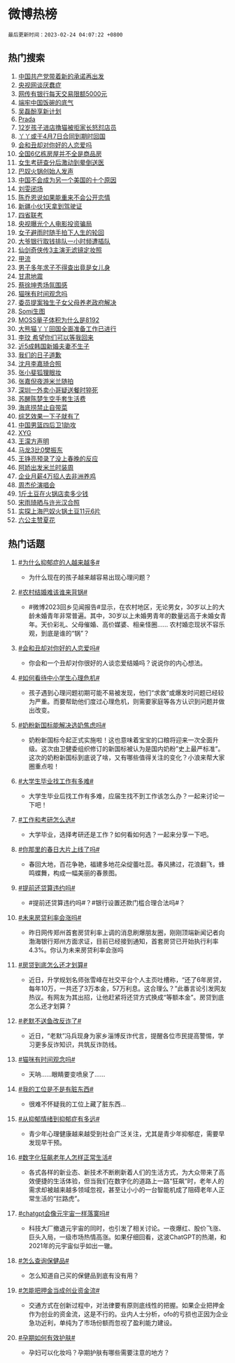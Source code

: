 # 微博热榜

`最后更新时间：2023-02-24 04:07:22 +0800`

## 热门搜索

1. [中国共产党带着新的承诺再出发](https://m.weibo.cn/search?containerid=100103type%3D1%26t%3D10%26q%3D%23%E4%B8%AD%E5%9B%BD%E5%85%B1%E4%BA%A7%E5%85%9A%E5%B8%A6%E7%9D%80%E6%96%B0%E7%9A%84%E6%89%BF%E8%AF%BA%E5%86%8D%E5%87%BA%E5%8F%91%23&stream_entry_id=51&isnewpage=1&extparam=seat%3D1%26stream_entry_id%3D51%26cate%3D10103%26dgr%3D0%26pos%3D0%26filter_type%3Drealtimehot%26c_type%3D51%26display_time%3D1677182841%26pre_seqid%3D16771828414550316342337&luicode=10000011&lfid=106003type%253D25%2526t%253D3%2526disable_hot%253D1%2526filter_type%253Drealtimehot)
1. [央视网谈厌蠢症](https://m.weibo.cn/search?containerid=100103type%3D1%26t%3D10%26q%3D%23%E5%A4%AE%E8%A7%86%E7%BD%91%E8%B0%88%E5%8E%8C%E8%A0%A2%E7%97%87%23&stream_entry_id=31&isnewpage=1&extparam=seat%3D1%26flag%3D0%26stream_entry_id%3D31%26pos%3D0%26filter_type%3Drealtimehot%26q%3D%2523%25E5%25A4%25AE%25E8%25A7%2586%25E7%25BD%2591%25E8%25B0%2588%25E5%258E%258C%25E8%25A0%25A2%25E7%2597%2587%2523%26dgr%3D0%26cate%3D5001%26realpos%3D1%26band_rank%3D1%26c_type%3D31%26lcate%3D5001%26display_time%3D1677182841%26pre_seqid%3D16771828414550316342337&luicode=10000011&lfid=106003type%253D25%2526t%253D3%2526disable_hot%253D1%2526filter_type%253Drealtimehot)
1. [网传有银行每天交易限额5000元](https://m.weibo.cn/search?containerid=100103type%3D1%26t%3D10%26q%3D%23%E7%BD%91%E4%BC%A0%E6%9C%89%E9%93%B6%E8%A1%8C%E6%AF%8F%E5%A4%A9%E4%BA%A4%E6%98%93%E9%99%90%E9%A2%9D5000%E5%85%83%23&stream_entry_id=31&isnewpage=1&extparam=seat%3D1%26flag%3D0%26stream_entry_id%3D31%26pos%3D1%26filter_type%3Drealtimehot%26q%3D%2523%25E7%25BD%2591%25E4%25BC%25A0%25E6%259C%2589%25E9%2593%25B6%25E8%25A1%258C%25E6%25AF%258F%25E5%25A4%25A9%25E4%25BA%25A4%25E6%2598%2593%25E9%2599%2590%25E9%25A2%259D5000%25E5%2585%2583%2523%26dgr%3D0%26cate%3D5001%26realpos%3D2%26band_rank%3D2%26c_type%3D31%26lcate%3D5001%26display_time%3D1677182841%26pre_seqid%3D16771828414550316342337&luicode=10000011&lfid=106003type%253D25%2526t%253D3%2526disable_hot%253D1%2526filter_type%253Drealtimehot)
1. [端牢中国饭碗的底气](https://m.weibo.cn/search?containerid=100103type%3D1%26t%3D10%26q%3D%23%E7%AB%AF%E7%89%A2%E4%B8%AD%E5%9B%BD%E9%A5%AD%E7%A2%97%E7%9A%84%E5%BA%95%E6%B0%94%23&stream_entry_id=31&isnewpage=1&extparam=seat%3D1%26flag%3D0%26stream_entry_id%3D31%26pos%3D2%26filter_type%3Drealtimehot%26q%3D%2523%25E7%25AB%25AF%25E7%2589%25A2%25E4%25B8%25AD%25E5%259B%25BD%25E9%25A5%25AD%25E7%25A2%2597%25E7%259A%2584%25E5%25BA%2595%25E6%25B0%2594%2523%26dgr%3D0%26cate%3D5001%26realpos%3D3%26band_rank%3D3%26c_type%3D31%26lcate%3D5001%26display_time%3D1677182841%26pre_seqid%3D16771828414550316342337&luicode=10000011&lfid=106003type%253D25%2526t%253D3%2526disable_hot%253D1%2526filter_type%253Drealtimehot)
1. [吴磊酚享新计划](https://m.weibo.cn/search?containerid=100103type%3D1%26t%3D10%26q%3D%23%E5%90%B4%E7%A3%8A%E9%85%9A%E4%BA%AB%E6%96%B0%E8%AE%A1%E5%88%92%23&stream_entry_id=31&isnewpage=1&extparam=seat%3D1%26stream_entry_id%3D31%26topic_ad%3D1%26pos%3D3%26filter_type%3Drealtimehot%26adid%3D180745%26q%3D%2523%25E5%2590%25B4%25E7%25A3%258A%25E9%2585%259A%25E4%25BA%25AB%25E6%2596%25B0%25E8%25AE%25A1%25E5%2588%2592%2523%26dgr%3D0%26cate%3D5001%26band_rank%3D4%26c_type%3D31%26lcate%3D5001%26display_time%3D1677182841%26pre_seqid%3D16771828414550316342337&luicode=10000011&lfid=106003type%253D25%2526t%253D3%2526disable_hot%253D1%2526filter_type%253Drealtimehot)
1. [Prada](https://m.weibo.cn/search?containerid=100103type%3D1%26t%3D10%26q%3D%23Prada%23&stream_entry_id=31&isnewpage=1&extparam=seat%3D1%26flag%3D16%26stream_entry_id%3D31%26pos%3D4%26filter_type%3Drealtimehot%26q%3D%2523Prada%2523%26dgr%3D0%26cate%3D5001%26realpos%3D4%26band_rank%3D4%26c_type%3D31%26lcate%3D5001%26display_time%3D1677182841%26pre_seqid%3D16771828414550316342337&luicode=10000011&lfid=106003type%253D25%2526t%253D3%2526disable_hot%253D1%2526filter_type%253Drealtimehot)
1. [12岁孩子进店撸猫被拒家长怒怼店员](https://m.weibo.cn/search?containerid=100103type%3D1%26t%3D10%26q%3D%2312%E5%B2%81%E5%AD%A9%E5%AD%90%E8%BF%9B%E5%BA%97%E6%92%B8%E7%8C%AB%E8%A2%AB%E6%8B%92%E5%AE%B6%E9%95%BF%E6%80%92%E6%80%BC%E5%BA%97%E5%91%98%23&stream_entry_id=31&isnewpage=1&extparam=seat%3D1%26flag%3D0%26stream_entry_id%3D31%26pos%3D5%26filter_type%3Drealtimehot%26q%3D%252312%25E5%25B2%2581%25E5%25AD%25A9%25E5%25AD%2590%25E8%25BF%259B%25E5%25BA%2597%25E6%2592%25B8%25E7%258C%25AB%25E8%25A2%25AB%25E6%258B%2592%25E5%25AE%25B6%25E9%2595%25BF%25E6%2580%2592%25E6%2580%25BC%25E5%25BA%2597%25E5%2591%2598%2523%26dgr%3D0%26cate%3D5001%26realpos%3D5%26band_rank%3D5%26c_type%3D31%26lcate%3D5001%26display_time%3D1677182841%26pre_seqid%3D16771828414550316342337&luicode=10000011&lfid=106003type%253D25%2526t%253D3%2526disable_hot%253D1%2526filter_type%253Drealtimehot)
1. [丫丫或于4月7日合同到期时回国](https://m.weibo.cn/search?containerid=100103type%3D1%26t%3D10%26q%3D%23%E4%B8%AB%E4%B8%AB%E6%88%96%E4%BA%8E4%E6%9C%887%E6%97%A5%E5%90%88%E5%90%8C%E5%88%B0%E6%9C%9F%E6%97%B6%E5%9B%9E%E5%9B%BD%23&stream_entry_id=31&isnewpage=1&extparam=seat%3D1%26flag%3D0%26stream_entry_id%3D31%26pos%3D6%26filter_type%3Drealtimehot%26q%3D%2523%25E4%25B8%25AB%25E4%25B8%25AB%25E6%2588%2596%25E4%25BA%258E4%25E6%259C%25887%25E6%2597%25A5%25E5%2590%2588%25E5%2590%258C%25E5%2588%25B0%25E6%259C%259F%25E6%2597%25B6%25E5%259B%259E%25E5%259B%25BD%2523%26dgr%3D0%26cate%3D5001%26realpos%3D6%26band_rank%3D6%26c_type%3D31%26lcate%3D5001%26display_time%3D1677182841%26pre_seqid%3D16771828414550316342337&luicode=10000011&lfid=106003type%253D25%2526t%253D3%2526disable_hot%253D1%2526filter_type%253Drealtimehot)
1. [会和丑却对你好的人恋爱吗](https://m.weibo.cn/search?containerid=100103type%3D1%26t%3D10%26q%3D%23%E4%BC%9A%E5%92%8C%E4%B8%91%E5%8D%B4%E5%AF%B9%E4%BD%A0%E5%A5%BD%E7%9A%84%E4%BA%BA%E6%81%8B%E7%88%B1%E5%90%97%23&stream_entry_id=31&isnewpage=1&extparam=seat%3D1%26flag%3D0%26stream_entry_id%3D31%26pos%3D7%26filter_type%3Drealtimehot%26q%3D%2523%25E4%25BC%259A%25E5%2592%258C%25E4%25B8%2591%25E5%258D%25B4%25E5%25AF%25B9%25E4%25BD%25A0%25E5%25A5%25BD%25E7%259A%2584%25E4%25BA%25BA%25E6%2581%258B%25E7%2588%25B1%25E5%2590%2597%2523%26dgr%3D0%26cate%3D5001%26realpos%3D7%26band_rank%3D7%26c_type%3D31%26lcate%3D5001%26display_time%3D1677182841%26pre_seqid%3D16771828414550316342337&luicode=10000011&lfid=106003type%253D25%2526t%253D3%2526disable_hot%253D1%2526filter_type%253Drealtimehot)
1. [全国6亿栋房屋并不全是商品房](https://m.weibo.cn/search?containerid=100103type%3D1%26t%3D10%26q%3D%23%E5%85%A8%E5%9B%BD6%E4%BA%BF%E6%A0%8B%E6%88%BF%E5%B1%8B%E5%B9%B6%E4%B8%8D%E5%85%A8%E6%98%AF%E5%95%86%E5%93%81%E6%88%BF%23&stream_entry_id=31&isnewpage=1&extparam=seat%3D1%26flag%3D0%26stream_entry_id%3D31%26pos%3D8%26filter_type%3Drealtimehot%26q%3D%2523%25E5%2585%25A8%25E5%259B%25BD6%25E4%25BA%25BF%25E6%25A0%258B%25E6%2588%25BF%25E5%25B1%258B%25E5%25B9%25B6%25E4%25B8%258D%25E5%2585%25A8%25E6%2598%25AF%25E5%2595%2586%25E5%2593%2581%25E6%2588%25BF%2523%26dgr%3D0%26cate%3D5001%26realpos%3D8%26band_rank%3D8%26c_type%3D31%26lcate%3D5001%26display_time%3D1677182841%26pre_seqid%3D16771828414550316342337&luicode=10000011&lfid=106003type%253D25%2526t%253D3%2526disable_hot%253D1%2526filter_type%253Drealtimehot)
1. [女生考研查分后激动到晕倒送医](https://m.weibo.cn/search?containerid=100103type%3D1%26t%3D10%26q%3D%23%E5%A5%B3%E7%94%9F%E8%80%83%E7%A0%94%E6%9F%A5%E5%88%86%E5%90%8E%E6%BF%80%E5%8A%A8%E5%88%B0%E6%99%95%E5%80%92%E9%80%81%E5%8C%BB%23&stream_entry_id=31&isnewpage=1&extparam=seat%3D1%26flag%3D0%26stream_entry_id%3D31%26pos%3D9%26filter_type%3Drealtimehot%26q%3D%2523%25E5%25A5%25B3%25E7%2594%259F%25E8%2580%2583%25E7%25A0%2594%25E6%259F%25A5%25E5%2588%2586%25E5%2590%258E%25E6%25BF%2580%25E5%258A%25A8%25E5%2588%25B0%25E6%2599%2595%25E5%2580%2592%25E9%2580%2581%25E5%258C%25BB%2523%26dgr%3D0%26cate%3D5001%26realpos%3D9%26band_rank%3D9%26c_type%3D31%26lcate%3D5001%26display_time%3D1677182841%26pre_seqid%3D16771828414550316342337&luicode=10000011&lfid=106003type%253D25%2526t%253D3%2526disable_hot%253D1%2526filter_type%253Drealtimehot)
1. [巴奴火锅创始人发声](https://m.weibo.cn/search?containerid=100103type%3D1%26t%3D10%26q%3D%23%E5%B7%B4%E5%A5%B4%E7%81%AB%E9%94%85%E5%88%9B%E5%A7%8B%E4%BA%BA%E5%8F%91%E5%A3%B0%23&stream_entry_id=31&isnewpage=1&extparam=seat%3D1%26flag%3D0%26stream_entry_id%3D31%26pos%3D10%26filter_type%3Drealtimehot%26q%3D%2523%25E5%25B7%25B4%25E5%25A5%25B4%25E7%2581%25AB%25E9%2594%2585%25E5%2588%259B%25E5%25A7%258B%25E4%25BA%25BA%25E5%258F%2591%25E5%25A3%25B0%2523%26dgr%3D0%26cate%3D5001%26realpos%3D10%26band_rank%3D10%26c_type%3D31%26lcate%3D5001%26display_time%3D1677182841%26pre_seqid%3D16771828414550316342337&luicode=10000011&lfid=106003type%253D25%2526t%253D3%2526disable_hot%253D1%2526filter_type%253Drealtimehot)
1. [中国不会成为另一个美国的十个原因](https://m.weibo.cn/search?containerid=100103type%3D1%26t%3D10%26q%3D%23%E4%B8%AD%E5%9B%BD%E4%B8%8D%E4%BC%9A%E6%88%90%E4%B8%BA%E5%8F%A6%E4%B8%80%E4%B8%AA%E7%BE%8E%E5%9B%BD%E7%9A%84%E5%8D%81%E4%B8%AA%E5%8E%9F%E5%9B%A0%23&stream_entry_id=31&isnewpage=1&extparam=seat%3D1%26flag%3D1%26stream_entry_id%3D31%26pos%3D11%26filter_type%3Drealtimehot%26q%3D%2523%25E4%25B8%25AD%25E5%259B%25BD%25E4%25B8%258D%25E4%25BC%259A%25E6%2588%2590%25E4%25B8%25BA%25E5%258F%25A6%25E4%25B8%2580%25E4%25B8%25AA%25E7%25BE%258E%25E5%259B%25BD%25E7%259A%2584%25E5%258D%2581%25E4%25B8%25AA%25E5%258E%259F%25E5%259B%25A0%2523%26dgr%3D0%26cate%3D5001%26realpos%3D11%26band_rank%3D11%26c_type%3D31%26lcate%3D5001%26display_time%3D1677182841%26pre_seqid%3D16771828414550316342337&luicode=10000011&lfid=106003type%253D25%2526t%253D3%2526disable_hot%253D1%2526filter_type%253Drealtimehot)
1. [刘雯闭场](https://m.weibo.cn/search?containerid=100103type%3D1%26t%3D10%26q%3D%23%E5%88%98%E9%9B%AF%E9%97%AD%E5%9C%BA%23&stream_entry_id=31&isnewpage=1&extparam=seat%3D1%26flag%3D2%26stream_entry_id%3D31%26pos%3D12%26filter_type%3Drealtimehot%26q%3D%2523%25E5%2588%2598%25E9%259B%25AF%25E9%2597%25AD%25E5%259C%25BA%2523%26dgr%3D0%26cate%3D5001%26realpos%3D12%26band_rank%3D12%26c_type%3D31%26lcate%3D5001%26display_time%3D1677182841%26pre_seqid%3D16771828414550316342337&luicode=10000011&lfid=106003type%253D25%2526t%253D3%2526disable_hot%253D1%2526filter_type%253Drealtimehot)
1. [陈乔恩说如果能重来不会公开恋情](https://m.weibo.cn/search?containerid=100103type%3D1%26t%3D10%26q%3D%23%E9%99%88%E4%B9%94%E6%81%A9%E8%AF%B4%E5%A6%82%E6%9E%9C%E8%83%BD%E9%87%8D%E6%9D%A5%E4%B8%8D%E4%BC%9A%E5%85%AC%E5%BC%80%E6%81%8B%E6%83%85%23&stream_entry_id=31&isnewpage=1&extparam=seat%3D1%26flag%3D0%26stream_entry_id%3D31%26pos%3D13%26filter_type%3Drealtimehot%26q%3D%2523%25E9%2599%2588%25E4%25B9%2594%25E6%2581%25A9%25E8%25AF%25B4%25E5%25A6%2582%25E6%259E%259C%25E8%2583%25BD%25E9%2587%258D%25E6%259D%25A5%25E4%25B8%258D%25E4%25BC%259A%25E5%2585%25AC%25E5%25BC%2580%25E6%2581%258B%25E6%2583%2585%2523%26dgr%3D0%26cate%3D5001%26realpos%3D13%26band_rank%3D13%26c_type%3D31%26lcate%3D5001%26display_time%3D1677182841%26pre_seqid%3D16771828414550316342337&luicode=10000011&lfid=106003type%253D25%2526t%253D3%2526disable_hot%253D1%2526filter_type%253Drealtimehot)
1. [新疆小伙1天拿到驾驶证](https://m.weibo.cn/search?containerid=100103type%3D1%26t%3D10%26q%3D%23%E6%96%B0%E7%96%86%E5%B0%8F%E4%BC%991%E5%A4%A9%E6%8B%BF%E5%88%B0%E9%A9%BE%E9%A9%B6%E8%AF%81%23&stream_entry_id=31&isnewpage=1&extparam=seat%3D1%26flag%3D0%26stream_entry_id%3D31%26pos%3D14%26filter_type%3Drealtimehot%26q%3D%2523%25E6%2596%25B0%25E7%2596%2586%25E5%25B0%258F%25E4%25BC%25991%25E5%25A4%25A9%25E6%258B%25BF%25E5%2588%25B0%25E9%25A9%25BE%25E9%25A9%25B6%25E8%25AF%2581%2523%26dgr%3D0%26cate%3D5001%26realpos%3D14%26band_rank%3D14%26c_type%3D31%26lcate%3D5001%26display_time%3D1677182841%26pre_seqid%3D16771828414550316342337&luicode=10000011&lfid=106003type%253D25%2526t%253D3%2526disable_hot%253D1%2526filter_type%253Drealtimehot)
1. [四省联考](https://m.weibo.cn/search?containerid=100103type%3D1%26t%3D10%26q%3D%E5%9B%9B%E7%9C%81%E8%81%94%E8%80%83&stream_entry_id=31&isnewpage=1&extparam=seat%3D1%26flag%3D0%26stream_entry_id%3D31%26pos%3D15%26filter_type%3Drealtimehot%26q%3D%25E5%259B%259B%25E7%259C%2581%25E8%2581%2594%25E8%2580%2583%26dgr%3D0%26cate%3D5001%26realpos%3D15%26band_rank%3D15%26c_type%3D31%26lcate%3D5001%26display_time%3D1677182841%26pre_seqid%3D16771828414550316342337&luicode=10000011&lfid=106003type%253D25%2526t%253D3%2526disable_hot%253D1%2526filter_type%253Drealtimehot)
1. [央视曝光个人电影投资骗局](https://m.weibo.cn/search?containerid=100103type%3D1%26t%3D10%26q%3D%23%E5%A4%AE%E8%A7%86%E6%9B%9D%E5%85%89%E4%B8%AA%E4%BA%BA%E7%94%B5%E5%BD%B1%E6%8A%95%E8%B5%84%E9%AA%97%E5%B1%80%23&stream_entry_id=31&isnewpage=1&extparam=seat%3D1%26flag%3D0%26stream_entry_id%3D31%26pos%3D16%26filter_type%3Drealtimehot%26q%3D%2523%25E5%25A4%25AE%25E8%25A7%2586%25E6%259B%259D%25E5%2585%2589%25E4%25B8%25AA%25E4%25BA%25BA%25E7%2594%25B5%25E5%25BD%25B1%25E6%258A%2595%25E8%25B5%2584%25E9%25AA%2597%25E5%25B1%2580%2523%26dgr%3D0%26cate%3D5001%26realpos%3D16%26band_rank%3D16%26c_type%3D31%26lcate%3D5001%26display_time%3D1677182841%26pre_seqid%3D16771828414550316342337&luicode=10000011&lfid=106003type%253D25%2526t%253D3%2526disable_hot%253D1%2526filter_type%253Drealtimehot)
1. [女子避雨时随手拍下人生的轮回](https://m.weibo.cn/search?containerid=100103type%3D1%26t%3D10%26q%3D%23%E5%A5%B3%E5%AD%90%E9%81%BF%E9%9B%A8%E6%97%B6%E9%9A%8F%E6%89%8B%E6%8B%8D%E4%B8%8B%E4%BA%BA%E7%94%9F%E7%9A%84%E8%BD%AE%E5%9B%9E%23&stream_entry_id=31&isnewpage=1&extparam=seat%3D1%26flag%3D0%26stream_entry_id%3D31%26pos%3D17%26filter_type%3Drealtimehot%26q%3D%2523%25E5%25A5%25B3%25E5%25AD%2590%25E9%2581%25BF%25E9%259B%25A8%25E6%2597%25B6%25E9%259A%258F%25E6%2589%258B%25E6%258B%258D%25E4%25B8%258B%25E4%25BA%25BA%25E7%2594%259F%25E7%259A%2584%25E8%25BD%25AE%25E5%259B%259E%2523%26dgr%3D0%26cate%3D5001%26realpos%3D17%26band_rank%3D17%26c_type%3D31%26lcate%3D5001%26display_time%3D1677182841%26pre_seqid%3D16771828414550316342337&luicode=10000011&lfid=106003type%253D25%2526t%253D3%2526disable_hot%253D1%2526filter_type%253Drealtimehot)
1. [大爷银行取钱排队一小时频遭插队](https://m.weibo.cn/search?containerid=100103type%3D1%26t%3D10%26q%3D%23%E5%A4%A7%E7%88%B7%E9%93%B6%E8%A1%8C%E5%8F%96%E9%92%B1%E6%8E%92%E9%98%9F%E4%B8%80%E5%B0%8F%E6%97%B6%E9%A2%91%E9%81%AD%E6%8F%92%E9%98%9F%23&stream_entry_id=31&isnewpage=1&extparam=seat%3D1%26flag%3D0%26stream_entry_id%3D31%26pos%3D18%26filter_type%3Drealtimehot%26q%3D%2523%25E5%25A4%25A7%25E7%2588%25B7%25E9%2593%25B6%25E8%25A1%258C%25E5%258F%2596%25E9%2592%25B1%25E6%258E%2592%25E9%2598%259F%25E4%25B8%2580%25E5%25B0%258F%25E6%2597%25B6%25E9%25A2%2591%25E9%2581%25AD%25E6%258F%2592%25E9%2598%259F%2523%26dgr%3D0%26cate%3D5001%26realpos%3D18%26band_rank%3D18%26c_type%3D31%26lcate%3D5001%26display_time%3D1677182841%26pre_seqid%3D16771828414550316342337&luicode=10000011&lfid=106003type%253D25%2526t%253D3%2526disable_hot%253D1%2526filter_type%253Drealtimehot)
1. [仙剑奇侠传3主演无滤镜定妆照](https://m.weibo.cn/search?containerid=100103type%3D1%26t%3D10%26q%3D%23%E4%BB%99%E5%89%91%E5%A5%87%E4%BE%A0%E4%BC%A03%E4%B8%BB%E6%BC%94%E6%97%A0%E6%BB%A4%E9%95%9C%E5%AE%9A%E5%A6%86%E7%85%A7%23&stream_entry_id=31&isnewpage=1&extparam=seat%3D1%26flag%3D0%26stream_entry_id%3D31%26pos%3D19%26filter_type%3Drealtimehot%26q%3D%2523%25E4%25BB%2599%25E5%2589%2591%25E5%25A5%2587%25E4%25BE%25A0%25E4%25BC%25A03%25E4%25B8%25BB%25E6%25BC%2594%25E6%2597%25A0%25E6%25BB%25A4%25E9%2595%259C%25E5%25AE%259A%25E5%25A6%2586%25E7%2585%25A7%2523%26dgr%3D0%26cate%3D5001%26realpos%3D19%26band_rank%3D19%26c_type%3D31%26lcate%3D5001%26display_time%3D1677182841%26pre_seqid%3D16771828414550316342337&luicode=10000011&lfid=106003type%253D25%2526t%253D3%2526disable_hot%253D1%2526filter_type%253Drealtimehot)
1. [甲流](https://m.weibo.cn/search?containerid=100103type%3D1%26t%3D10%26q%3D%23%E7%94%B2%E6%B5%81%23&stream_entry_id=31&isnewpage=1&extparam=seat%3D1%26flag%3D0%26stream_entry_id%3D31%26pos%3D20%26filter_type%3Drealtimehot%26q%3D%2523%25E7%2594%25B2%25E6%25B5%2581%2523%26dgr%3D0%26cate%3D5001%26realpos%3D20%26band_rank%3D20%26c_type%3D31%26lcate%3D5001%26display_time%3D1677182841%26pre_seqid%3D16771828414550316342337&luicode=10000011&lfid=106003type%253D25%2526t%253D3%2526disable_hot%253D1%2526filter_type%253Drealtimehot)
1. [男子多年求子不得查出竟是女儿身](https://m.weibo.cn/search?containerid=100103type%3D1%26t%3D10%26q%3D%23%E7%94%B7%E5%AD%90%E5%A4%9A%E5%B9%B4%E6%B1%82%E5%AD%90%E4%B8%8D%E5%BE%97%E6%9F%A5%E5%87%BA%E7%AB%9F%E6%98%AF%E5%A5%B3%E5%84%BF%E8%BA%AB%23&stream_entry_id=31&isnewpage=1&extparam=seat%3D1%26flag%3D0%26stream_entry_id%3D31%26pos%3D21%26filter_type%3Drealtimehot%26q%3D%2523%25E7%2594%25B7%25E5%25AD%2590%25E5%25A4%259A%25E5%25B9%25B4%25E6%25B1%2582%25E5%25AD%2590%25E4%25B8%258D%25E5%25BE%2597%25E6%259F%25A5%25E5%2587%25BA%25E7%25AB%259F%25E6%2598%25AF%25E5%25A5%25B3%25E5%2584%25BF%25E8%25BA%25AB%2523%26dgr%3D0%26cate%3D5001%26realpos%3D21%26band_rank%3D21%26c_type%3D31%26lcate%3D5001%26display_time%3D1677182841%26pre_seqid%3D16771828414550316342337&luicode=10000011&lfid=106003type%253D25%2526t%253D3%2526disable_hot%253D1%2526filter_type%253Drealtimehot)
1. [甘肃地震](https://m.weibo.cn/search?containerid=100103type%3D1%26t%3D10%26q%3D%E7%94%98%E8%82%83%E5%9C%B0%E9%9C%87&stream_entry_id=31&isnewpage=1&extparam=seat%3D1%26flag%3D0%26stream_entry_id%3D31%26pos%3D22%26filter_type%3Drealtimehot%26q%3D%25E7%2594%2598%25E8%2582%2583%25E5%259C%25B0%25E9%259C%2587%26dgr%3D0%26cate%3D5001%26realpos%3D22%26band_rank%3D22%26c_type%3D31%26lcate%3D5001%26display_time%3D1677182841%26pre_seqid%3D16771828414550316342337&luicode=10000011&lfid=106003type%253D25%2526t%253D3%2526disable_hot%253D1%2526filter_type%253Drealtimehot)
1. [蔡徐坤秀场氛围感](https://m.weibo.cn/search?containerid=100103type%3D1%26t%3D10%26q%3D%23%E8%94%A1%E5%BE%90%E5%9D%A4%E7%A7%80%E5%9C%BA%E6%B0%9B%E5%9B%B4%E6%84%9F%23&stream_entry_id=31&isnewpage=1&extparam=seat%3D1%26flag%3D0%26stream_entry_id%3D31%26pos%3D23%26filter_type%3Drealtimehot%26q%3D%2523%25E8%2594%25A1%25E5%25BE%2590%25E5%259D%25A4%25E7%25A7%2580%25E5%259C%25BA%25E6%25B0%259B%25E5%259B%25B4%25E6%2584%259F%2523%26dgr%3D0%26cate%3D5001%26realpos%3D23%26band_rank%3D23%26c_type%3D31%26lcate%3D5001%26display_time%3D1677182841%26pre_seqid%3D16771828414550316342337&luicode=10000011&lfid=106003type%253D25%2526t%253D3%2526disable_hot%253D1%2526filter_type%253Drealtimehot)
1. [猫咪有时间观念吗](https://m.weibo.cn/search?containerid=100103type%3D1%26t%3D10%26q%3D%23%E7%8C%AB%E5%92%AA%E6%9C%89%E6%97%B6%E9%97%B4%E8%A7%82%E5%BF%B5%E5%90%97%23&stream_entry_id=31&isnewpage=1&extparam=seat%3D1%26flag%3D0%26stream_entry_id%3D31%26pos%3D24%26filter_type%3Drealtimehot%26q%3D%2523%25E7%258C%25AB%25E5%2592%25AA%25E6%259C%2589%25E6%2597%25B6%25E9%2597%25B4%25E8%25A7%2582%25E5%25BF%25B5%25E5%2590%2597%2523%26dgr%3D0%26cate%3D5001%26realpos%3D24%26band_rank%3D24%26c_type%3D31%26lcate%3D5001%26display_time%3D1677182841%26pre_seqid%3D16771828414550316342337&luicode=10000011&lfid=106003type%253D25%2526t%253D3%2526disable_hot%253D1%2526filter_type%253Drealtimehot)
1. [委员提案独生子女父母养老政府解决](https://m.weibo.cn/search?containerid=100103type%3D1%26t%3D10%26q%3D%23%E5%A7%94%E5%91%98%E6%8F%90%E6%A1%88%E7%8B%AC%E7%94%9F%E5%AD%90%E5%A5%B3%E7%88%B6%E6%AF%8D%E5%85%BB%E8%80%81%E6%94%BF%E5%BA%9C%E8%A7%A3%E5%86%B3%23&stream_entry_id=31&isnewpage=1&extparam=seat%3D1%26flag%3D0%26stream_entry_id%3D31%26pos%3D25%26filter_type%3Drealtimehot%26q%3D%2523%25E5%25A7%2594%25E5%2591%2598%25E6%258F%2590%25E6%25A1%2588%25E7%258B%25AC%25E7%2594%259F%25E5%25AD%2590%25E5%25A5%25B3%25E7%2588%25B6%25E6%25AF%258D%25E5%2585%25BB%25E8%2580%2581%25E6%2594%25BF%25E5%25BA%259C%25E8%25A7%25A3%25E5%2586%25B3%2523%26dgr%3D0%26cate%3D5001%26realpos%3D25%26band_rank%3D25%26c_type%3D31%26lcate%3D5001%26display_time%3D1677182841%26pre_seqid%3D16771828414550316342337&luicode=10000011&lfid=106003type%253D25%2526t%253D3%2526disable_hot%253D1%2526filter_type%253Drealtimehot)
1. [Somi生图](https://m.weibo.cn/search?containerid=100103type%3D1%26t%3D10%26q%3DSomi%E7%94%9F%E5%9B%BE&stream_entry_id=31&isnewpage=1&extparam=seat%3D1%26flag%3D0%26stream_entry_id%3D31%26pos%3D26%26filter_type%3Drealtimehot%26q%3DSomi%25E7%2594%259F%25E5%259B%25BE%26dgr%3D0%26cate%3D5001%26realpos%3D26%26band_rank%3D26%26c_type%3D31%26lcate%3D5001%26display_time%3D1677182841%26pre_seqid%3D16771828414550316342337&luicode=10000011&lfid=106003type%253D25%2526t%253D3%2526disable_hot%253D1%2526filter_type%253Drealtimehot)
1. [MOSS量子体积为什么是8192](https://m.weibo.cn/search?containerid=100103type%3D1%26t%3D10%26q%3D%23MOSS%E9%87%8F%E5%AD%90%E4%BD%93%E7%A7%AF%E4%B8%BA%E4%BB%80%E4%B9%88%E6%98%AF8192%23&stream_entry_id=31&isnewpage=1&extparam=seat%3D1%26flag%3D0%26stream_entry_id%3D31%26pos%3D27%26filter_type%3Drealtimehot%26q%3D%2523MOSS%25E9%2587%258F%25E5%25AD%2590%25E4%25BD%2593%25E7%25A7%25AF%25E4%25B8%25BA%25E4%25BB%2580%25E4%25B9%2588%25E6%2598%25AF8192%2523%26dgr%3D0%26cate%3D5001%26realpos%3D27%26band_rank%3D27%26c_type%3D31%26lcate%3D5001%26display_time%3D1677182841%26pre_seqid%3D16771828414550316342337&luicode=10000011&lfid=106003type%253D25%2526t%253D3%2526disable_hot%253D1%2526filter_type%253Drealtimehot)
1. [大熊猫丫丫回国全面准备工作已进行](https://m.weibo.cn/search?containerid=100103type%3D1%26t%3D10%26q%3D%23%E5%A4%A7%E7%86%8A%E7%8C%AB%E4%B8%AB%E4%B8%AB%E5%9B%9E%E5%9B%BD%E5%85%A8%E9%9D%A2%E5%87%86%E5%A4%87%E5%B7%A5%E4%BD%9C%E5%B7%B2%E8%BF%9B%E8%A1%8C%23&stream_entry_id=31&isnewpage=1&extparam=seat%3D1%26flag%3D0%26stream_entry_id%3D31%26pos%3D28%26filter_type%3Drealtimehot%26q%3D%2523%25E5%25A4%25A7%25E7%2586%258A%25E7%258C%25AB%25E4%25B8%25AB%25E4%25B8%25AB%25E5%259B%259E%25E5%259B%25BD%25E5%2585%25A8%25E9%259D%25A2%25E5%2587%2586%25E5%25A4%2587%25E5%25B7%25A5%25E4%25BD%259C%25E5%25B7%25B2%25E8%25BF%259B%25E8%25A1%258C%2523%26dgr%3D0%26cate%3D5001%26realpos%3D28%26band_rank%3D28%26c_type%3D31%26lcate%3D5001%26display_time%3D1677182841%26pre_seqid%3D16771828414550316342337&luicode=10000011&lfid=106003type%253D25%2526t%253D3%2526disable_hot%253D1%2526filter_type%253Drealtimehot)
1. [李玟 希望你们可以等我回来](https://m.weibo.cn/search?containerid=100103type%3D1%26t%3D10%26q%3D%E6%9D%8E%E7%8E%9F+%E5%B8%8C%E6%9C%9B%E4%BD%A0%E4%BB%AC%E5%8F%AF%E4%BB%A5%E7%AD%89%E6%88%91%E5%9B%9E%E6%9D%A5&stream_entry_id=31&isnewpage=1&extparam=seat%3D1%26flag%3D0%26stream_entry_id%3D31%26pos%3D29%26filter_type%3Drealtimehot%26q%3D%25E6%259D%258E%25E7%258E%259F%2520%25E5%25B8%258C%25E6%259C%259B%25E4%25BD%25A0%25E4%25BB%25AC%25E5%258F%25AF%25E4%25BB%25A5%25E7%25AD%2589%25E6%2588%2591%25E5%259B%259E%25E6%259D%25A5%26dgr%3D0%26cate%3D5001%26realpos%3D29%26band_rank%3D29%26c_type%3D31%26lcate%3D5001%26display_time%3D1677182841%26pre_seqid%3D16771828414550316342337&luicode=10000011&lfid=106003type%253D25%2526t%253D3%2526disable_hot%253D1%2526filter_type%253Drealtimehot)
1. [近5成韩国新婚夫妻不生子](https://m.weibo.cn/search?containerid=100103type%3D1%26t%3D10%26q%3D%23%E8%BF%915%E6%88%90%E9%9F%A9%E5%9B%BD%E6%96%B0%E5%A9%9A%E5%A4%AB%E5%A6%BB%E4%B8%8D%E7%94%9F%E5%AD%90%23&stream_entry_id=31&isnewpage=1&extparam=seat%3D1%26flag%3D0%26stream_entry_id%3D31%26pos%3D30%26filter_type%3Drealtimehot%26q%3D%2523%25E8%25BF%25915%25E6%2588%2590%25E9%259F%25A9%25E5%259B%25BD%25E6%2596%25B0%25E5%25A9%259A%25E5%25A4%25AB%25E5%25A6%25BB%25E4%25B8%258D%25E7%2594%259F%25E5%25AD%2590%2523%26dgr%3D0%26cate%3D5001%26realpos%3D30%26band_rank%3D30%26c_type%3D31%26lcate%3D5001%26display_time%3D1677182841%26pre_seqid%3D16771828414550316342337&luicode=10000011&lfid=106003type%253D25%2526t%253D3%2526disable_hot%253D1%2526filter_type%253Drealtimehot)
1. [我们的日子道歉](https://m.weibo.cn/search?containerid=100103type%3D1%26t%3D10%26q%3D%E6%88%91%E4%BB%AC%E7%9A%84%E6%97%A5%E5%AD%90%E9%81%93%E6%AD%89&stream_entry_id=31&isnewpage=1&extparam=seat%3D1%26flag%3D0%26stream_entry_id%3D31%26pos%3D31%26filter_type%3Drealtimehot%26q%3D%25E6%2588%2591%25E4%25BB%25AC%25E7%259A%2584%25E6%2597%25A5%25E5%25AD%2590%25E9%2581%2593%25E6%25AD%2589%26dgr%3D0%26cate%3D5001%26realpos%3D31%26band_rank%3D31%26c_type%3D31%26lcate%3D5001%26display_time%3D1677182841%26pre_seqid%3D16771828414550316342337&luicode=10000011&lfid=106003type%253D25%2526t%253D3%2526disable_hot%253D1%2526filter_type%253Drealtimehot)
1. [沈月李嘉琦合照](https://m.weibo.cn/search?containerid=100103type%3D1%26t%3D10%26q%3D%23%E6%B2%88%E6%9C%88%E6%9D%8E%E5%98%89%E7%90%A6%E5%90%88%E7%85%A7%23&stream_entry_id=31&isnewpage=1&extparam=seat%3D1%26flag%3D0%26stream_entry_id%3D31%26pos%3D32%26filter_type%3Drealtimehot%26q%3D%2523%25E6%25B2%2588%25E6%259C%2588%25E6%259D%258E%25E5%2598%2589%25E7%2590%25A6%25E5%2590%2588%25E7%2585%25A7%2523%26dgr%3D0%26cate%3D5001%26realpos%3D32%26band_rank%3D32%26c_type%3D31%26lcate%3D5001%26display_time%3D1677182841%26pre_seqid%3D16771828414550316342337&luicode=10000011&lfid=106003type%253D25%2526t%253D3%2526disable_hot%253D1%2526filter_type%253Drealtimehot)
1. [张小斐狐狸眼妆](https://m.weibo.cn/search?containerid=100103type%3D1%26t%3D10%26q%3D%23%E5%BC%A0%E5%B0%8F%E6%96%90%E7%8B%90%E7%8B%B8%E7%9C%BC%E5%A6%86%23&stream_entry_id=31&isnewpage=1&extparam=seat%3D1%26flag%3D0%26stream_entry_id%3D31%26pos%3D33%26filter_type%3Drealtimehot%26q%3D%2523%25E5%25BC%25A0%25E5%25B0%258F%25E6%2596%2590%25E7%258B%2590%25E7%258B%25B8%25E7%259C%25BC%25E5%25A6%2586%2523%26dgr%3D0%26cate%3D5001%26realpos%3D33%26band_rank%3D33%26c_type%3D31%26lcate%3D5001%26display_time%3D1677182841%26pre_seqid%3D16771828414550316342337&luicode=10000011&lfid=106003type%253D25%2526t%253D3%2526disable_hot%253D1%2526filter_type%253Drealtimehot)
1. [张嘉倪夜游米兰随拍](https://m.weibo.cn/search?containerid=100103type%3D1%26t%3D10%26q%3D%23%E5%BC%A0%E5%98%89%E5%80%AA%E5%A4%9C%E6%B8%B8%E7%B1%B3%E5%85%B0%E9%9A%8F%E6%8B%8D%23&stream_entry_id=31&isnewpage=1&extparam=seat%3D1%26flag%3D0%26stream_entry_id%3D31%26pos%3D34%26filter_type%3Drealtimehot%26q%3D%2523%25E5%25BC%25A0%25E5%2598%2589%25E5%2580%25AA%25E5%25A4%259C%25E6%25B8%25B8%25E7%25B1%25B3%25E5%2585%25B0%25E9%259A%258F%25E6%258B%258D%2523%26dgr%3D0%26cate%3D5001%26realpos%3D34%26band_rank%3D34%26c_type%3D31%26lcate%3D5001%26display_time%3D1677182841%26pre_seqid%3D16771828414550316342337&luicode=10000011&lfid=106003type%253D25%2526t%253D3%2526disable_hot%253D1%2526filter_type%253Drealtimehot)
1. [深圳一外卖小哥疑送餐时猝死](https://m.weibo.cn/search?containerid=100103type%3D1%26t%3D10%26q%3D%23%E6%B7%B1%E5%9C%B3%E4%B8%80%E5%A4%96%E5%8D%96%E5%B0%8F%E5%93%A5%E7%96%91%E9%80%81%E9%A4%90%E6%97%B6%E7%8C%9D%E6%AD%BB%23&stream_entry_id=31&isnewpage=1&extparam=seat%3D1%26flag%3D0%26stream_entry_id%3D31%26pos%3D35%26filter_type%3Drealtimehot%26q%3D%2523%25E6%25B7%25B1%25E5%259C%25B3%25E4%25B8%2580%25E5%25A4%2596%25E5%258D%2596%25E5%25B0%258F%25E5%2593%25A5%25E7%2596%2591%25E9%2580%2581%25E9%25A4%2590%25E6%2597%25B6%25E7%258C%259D%25E6%25AD%25BB%2523%26dgr%3D0%26cate%3D5001%26realpos%3D35%26band_rank%3D35%26c_type%3D31%26lcate%3D5001%26display_time%3D1677182841%26pre_seqid%3D16771828414550316342337&luicode=10000011&lfid=106003type%253D25%2526t%253D3%2526disable_hot%253D1%2526filter_type%253Drealtimehot)
1. [苏醒陈楚生空手套生活费](https://m.weibo.cn/search?containerid=100103type%3D1%26t%3D10%26q%3D%23%E8%8B%8F%E9%86%92%E9%99%88%E6%A5%9A%E7%94%9F%E7%A9%BA%E6%89%8B%E5%A5%97%E7%94%9F%E6%B4%BB%E8%B4%B9%23&stream_entry_id=31&isnewpage=1&extparam=seat%3D1%26flag%3D0%26stream_entry_id%3D31%26pos%3D36%26filter_type%3Drealtimehot%26q%3D%2523%25E8%258B%258F%25E9%2586%2592%25E9%2599%2588%25E6%25A5%259A%25E7%2594%259F%25E7%25A9%25BA%25E6%2589%258B%25E5%25A5%2597%25E7%2594%259F%25E6%25B4%25BB%25E8%25B4%25B9%2523%26dgr%3D0%26cate%3D5001%26realpos%3D36%26band_rank%3D36%26c_type%3D31%26lcate%3D5001%26display_time%3D1677182841%26pre_seqid%3D16771828414550316342337&luicode=10000011&lfid=106003type%253D25%2526t%253D3%2526disable_hot%253D1%2526filter_type%253Drealtimehot)
1. [海底捞禁止自带菜](https://m.weibo.cn/search?containerid=100103type%3D1%26t%3D10%26q%3D%23%E6%B5%B7%E5%BA%95%E6%8D%9E%E7%A6%81%E6%AD%A2%E8%87%AA%E5%B8%A6%E8%8F%9C%23&stream_entry_id=31&isnewpage=1&extparam=seat%3D1%26flag%3D0%26stream_entry_id%3D31%26pos%3D37%26filter_type%3Drealtimehot%26q%3D%2523%25E6%25B5%25B7%25E5%25BA%2595%25E6%258D%259E%25E7%25A6%2581%25E6%25AD%25A2%25E8%2587%25AA%25E5%25B8%25A6%25E8%258F%259C%2523%26dgr%3D0%26cate%3D5001%26realpos%3D37%26band_rank%3D37%26c_type%3D31%26lcate%3D5001%26display_time%3D1677182841%26pre_seqid%3D16771828414550316342337&luicode=10000011&lfid=106003type%253D25%2526t%253D3%2526disable_hot%253D1%2526filter_type%253Drealtimehot)
1. [综艺效果一下子就有了](https://m.weibo.cn/search?containerid=100103type%3D1%26t%3D10%26q%3D%E7%BB%BC%E8%89%BA%E6%95%88%E6%9E%9C%E4%B8%80%E4%B8%8B%E5%AD%90%E5%B0%B1%E6%9C%89%E4%BA%86&stream_entry_id=31&isnewpage=1&extparam=seat%3D1%26flag%3D0%26stream_entry_id%3D31%26pos%3D38%26filter_type%3Drealtimehot%26q%3D%25E7%25BB%25BC%25E8%2589%25BA%25E6%2595%2588%25E6%259E%259C%25E4%25B8%2580%25E4%25B8%258B%25E5%25AD%2590%25E5%25B0%25B1%25E6%259C%2589%25E4%25BA%2586%26dgr%3D0%26cate%3D5001%26realpos%3D38%26band_rank%3D38%26c_type%3D31%26lcate%3D5001%26display_time%3D1677182841%26pre_seqid%3D16771828414550316342337&luicode=10000011&lfid=106003type%253D25%2526t%253D3%2526disable_hot%253D1%2526filter_type%253Drealtimehot)
1. [中国男篮四后卫1助攻](https://m.weibo.cn/search?containerid=100103type%3D1%26t%3D10%26q%3D%23%E4%B8%AD%E5%9B%BD%E7%94%B7%E7%AF%AE%E5%9B%9B%E5%90%8E%E5%8D%AB1%E5%8A%A9%E6%94%BB%23&stream_entry_id=31&isnewpage=1&extparam=seat%3D1%26flag%3D0%26stream_entry_id%3D31%26pos%3D39%26filter_type%3Drealtimehot%26q%3D%2523%25E4%25B8%25AD%25E5%259B%25BD%25E7%2594%25B7%25E7%25AF%25AE%25E5%259B%259B%25E5%2590%258E%25E5%258D%25AB1%25E5%258A%25A9%25E6%2594%25BB%2523%26dgr%3D0%26cate%3D5001%26realpos%3D39%26band_rank%3D39%26c_type%3D31%26lcate%3D5001%26display_time%3D1677182841%26pre_seqid%3D16771828414550316342337&luicode=10000011&lfid=106003type%253D25%2526t%253D3%2526disable_hot%253D1%2526filter_type%253Drealtimehot)
1. [XYG](https://m.weibo.cn/search?containerid=100103type%3D1%26t%3D10%26q%3DXYG&stream_entry_id=31&isnewpage=1&extparam=seat%3D1%26flag%3D0%26stream_entry_id%3D31%26pos%3D40%26filter_type%3Drealtimehot%26q%3DXYG%26dgr%3D0%26cate%3D5001%26realpos%3D40%26band_rank%3D40%26c_type%3D31%26lcate%3D5001%26display_time%3D1677182841%26pre_seqid%3D16771828414550316342337&luicode=10000011&lfid=106003type%253D25%2526t%253D3%2526disable_hot%253D1%2526filter_type%253Drealtimehot)
1. [王濛方声明](https://m.weibo.cn/search?containerid=100103type%3D1%26t%3D10%26q%3D%23%E7%8E%8B%E6%BF%9B%E6%96%B9%E5%A3%B0%E6%98%8E%23&stream_entry_id=31&isnewpage=1&extparam=seat%3D1%26flag%3D0%26stream_entry_id%3D31%26pos%3D41%26filter_type%3Drealtimehot%26q%3D%2523%25E7%258E%258B%25E6%25BF%259B%25E6%2596%25B9%25E5%25A3%25B0%25E6%2598%258E%2523%26dgr%3D0%26cate%3D5001%26realpos%3D41%26band_rank%3D41%26c_type%3D31%26lcate%3D5001%26display_time%3D1677182841%26pre_seqid%3D16771828414550316342337&luicode=10000011&lfid=106003type%253D25%2526t%253D3%2526disable_hot%253D1%2526filter_type%253Drealtimehot)
1. [马龙3比0樊振东](https://m.weibo.cn/search?containerid=100103type%3D1%26t%3D10%26q%3D%23%E9%A9%AC%E9%BE%993%E6%AF%940%E6%A8%8A%E6%8C%AF%E4%B8%9C%23&stream_entry_id=31&isnewpage=1&extparam=seat%3D1%26flag%3D0%26stream_entry_id%3D31%26pos%3D42%26filter_type%3Drealtimehot%26q%3D%2523%25E9%25A9%25AC%25E9%25BE%25993%25E6%25AF%25940%25E6%25A8%258A%25E6%258C%25AF%25E4%25B8%259C%2523%26dgr%3D0%26cate%3D5001%26realpos%3D42%26band_rank%3D42%26c_type%3D31%26lcate%3D5001%26display_time%3D1677182841%26pre_seqid%3D16771828414550316342337&luicode=10000011&lfid=106003type%253D25%2526t%253D3%2526disable_hot%253D1%2526filter_type%253Drealtimehot)
1. [王铮亮预录了没上春晚的反应](https://m.weibo.cn/search?containerid=100103type%3D1%26t%3D10%26q%3D%23%E7%8E%8B%E9%93%AE%E4%BA%AE%E9%A2%84%E5%BD%95%E4%BA%86%E6%B2%A1%E4%B8%8A%E6%98%A5%E6%99%9A%E7%9A%84%E5%8F%8D%E5%BA%94%23&stream_entry_id=31&isnewpage=1&extparam=seat%3D1%26flag%3D0%26stream_entry_id%3D31%26pos%3D43%26filter_type%3Drealtimehot%26q%3D%2523%25E7%258E%258B%25E9%2593%25AE%25E4%25BA%25AE%25E9%25A2%2584%25E5%25BD%2595%25E4%25BA%2586%25E6%25B2%25A1%25E4%25B8%258A%25E6%2598%25A5%25E6%2599%259A%25E7%259A%2584%25E5%258F%258D%25E5%25BA%2594%2523%26dgr%3D0%26cate%3D5001%26realpos%3D43%26band_rank%3D43%26c_type%3D31%26lcate%3D5001%26display_time%3D1677182841%26pre_seqid%3D16771828414550316342337&luicode=10000011&lfid=106003type%253D25%2526t%253D3%2526disable_hot%253D1%2526filter_type%253Drealtimehot)
1. [阿娇出发米兰时装周](https://m.weibo.cn/search?containerid=100103type%3D1%26t%3D10%26q%3D%23%E9%98%BF%E5%A8%87%E5%87%BA%E5%8F%91%E7%B1%B3%E5%85%B0%E6%97%B6%E8%A3%85%E5%91%A8%23&stream_entry_id=31&isnewpage=1&extparam=seat%3D1%26flag%3D0%26stream_entry_id%3D31%26pos%3D44%26filter_type%3Drealtimehot%26q%3D%2523%25E9%2598%25BF%25E5%25A8%2587%25E5%2587%25BA%25E5%258F%2591%25E7%25B1%25B3%25E5%2585%25B0%25E6%2597%25B6%25E8%25A3%2585%25E5%2591%25A8%2523%26dgr%3D0%26cate%3D5001%26realpos%3D44%26band_rank%3D44%26c_type%3D31%26lcate%3D5001%26display_time%3D1677182841%26pre_seqid%3D16771828414550316342337&luicode=10000011&lfid=106003type%253D25%2526t%253D3%2526disable_hot%253D1%2526filter_type%253Drealtimehot)
1. [企业月薪4万招人去非洲养鸡](https://m.weibo.cn/search?containerid=100103type%3D1%26t%3D10%26q%3D%23%E4%BC%81%E4%B8%9A%E6%9C%88%E8%96%AA4%E4%B8%87%E6%8B%9B%E4%BA%BA%E5%8E%BB%E9%9D%9E%E6%B4%B2%E5%85%BB%E9%B8%A1%23&stream_entry_id=31&isnewpage=1&extparam=seat%3D1%26flag%3D0%26stream_entry_id%3D31%26pos%3D45%26filter_type%3Drealtimehot%26q%3D%2523%25E4%25BC%2581%25E4%25B8%259A%25E6%259C%2588%25E8%2596%25AA4%25E4%25B8%2587%25E6%258B%259B%25E4%25BA%25BA%25E5%258E%25BB%25E9%259D%259E%25E6%25B4%25B2%25E5%2585%25BB%25E9%25B8%25A1%2523%26dgr%3D0%26cate%3D5001%26realpos%3D45%26band_rank%3D45%26c_type%3D31%26lcate%3D5001%26display_time%3D1677182841%26pre_seqid%3D16771828414550316342337&luicode=10000011&lfid=106003type%253D25%2526t%253D3%2526disable_hot%253D1%2526filter_type%253Drealtimehot)
1. [周杰伦演唱会](https://m.weibo.cn/search?containerid=100103type%3D1%26t%3D10%26q%3D%23%E5%91%A8%E6%9D%B0%E4%BC%A6%E6%BC%94%E5%94%B1%E4%BC%9A%23&stream_entry_id=31&isnewpage=1&extparam=seat%3D1%26flag%3D0%26stream_entry_id%3D31%26pos%3D46%26filter_type%3Drealtimehot%26q%3D%2523%25E5%2591%25A8%25E6%259D%25B0%25E4%25BC%25A6%25E6%25BC%2594%25E5%2594%25B1%25E4%25BC%259A%2523%26dgr%3D0%26cate%3D5001%26realpos%3D46%26band_rank%3D46%26c_type%3D31%26lcate%3D5001%26display_time%3D1677182841%26pre_seqid%3D16771828414550316342337&luicode=10000011&lfid=106003type%253D25%2526t%253D3%2526disable_hot%253D1%2526filter_type%253Drealtimehot)
1. [1斤土豆在火锅店卖多少钱](https://m.weibo.cn/search?containerid=100103type%3D1%26t%3D10%26q%3D%231%E6%96%A4%E5%9C%9F%E8%B1%86%E5%9C%A8%E7%81%AB%E9%94%85%E5%BA%97%E5%8D%96%E5%A4%9A%E5%B0%91%E9%92%B1%23&stream_entry_id=31&isnewpage=1&extparam=seat%3D1%26flag%3D0%26stream_entry_id%3D31%26pos%3D47%26filter_type%3Drealtimehot%26q%3D%25231%25E6%2596%25A4%25E5%259C%259F%25E8%25B1%2586%25E5%259C%25A8%25E7%2581%25AB%25E9%2594%2585%25E5%25BA%2597%25E5%258D%2596%25E5%25A4%259A%25E5%25B0%2591%25E9%2592%25B1%2523%26dgr%3D0%26cate%3D5001%26realpos%3D47%26band_rank%3D47%26c_type%3D31%26lcate%3D5001%26display_time%3D1677182841%26pre_seqid%3D16771828414550316342337&luicode=10000011&lfid=106003type%253D25%2526t%253D3%2526disable_hot%253D1%2526filter_type%253Drealtimehot)
1. [宋雨琦晒与许光汉合照](https://m.weibo.cn/search?containerid=100103type%3D1%26t%3D10%26q%3D%23%E5%AE%8B%E9%9B%A8%E7%90%A6%E6%99%92%E4%B8%8E%E8%AE%B8%E5%85%89%E6%B1%89%E5%90%88%E7%85%A7%23&stream_entry_id=31&isnewpage=1&extparam=seat%3D1%26flag%3D0%26stream_entry_id%3D31%26pos%3D48%26filter_type%3Drealtimehot%26q%3D%2523%25E5%25AE%258B%25E9%259B%25A8%25E7%2590%25A6%25E6%2599%2592%25E4%25B8%258E%25E8%25AE%25B8%25E5%2585%2589%25E6%25B1%2589%25E5%2590%2588%25E7%2585%25A7%2523%26dgr%3D0%26cate%3D5001%26realpos%3D48%26band_rank%3D48%26c_type%3D31%26lcate%3D5001%26display_time%3D1677182841%26pre_seqid%3D16771828414550316342337&luicode=10000011&lfid=106003type%253D25%2526t%253D3%2526disable_hot%253D1%2526filter_type%253Drealtimehot)
1. [实探上海巴奴火锅土豆11元6片](https://m.weibo.cn/search?containerid=100103type%3D1%26t%3D10%26q%3D%23%E5%AE%9E%E6%8E%A2%E4%B8%8A%E6%B5%B7%E5%B7%B4%E5%A5%B4%E7%81%AB%E9%94%85%E5%9C%9F%E8%B1%8611%E5%85%836%E7%89%87%23&stream_entry_id=31&isnewpage=1&extparam=seat%3D1%26flag%3D1%26stream_entry_id%3D31%26pos%3D49%26filter_type%3Drealtimehot%26q%3D%2523%25E5%25AE%259E%25E6%258E%25A2%25E4%25B8%258A%25E6%25B5%25B7%25E5%25B7%25B4%25E5%25A5%25B4%25E7%2581%25AB%25E9%2594%2585%25E5%259C%259F%25E8%25B1%258611%25E5%2585%25836%25E7%2589%2587%2523%26dgr%3D0%26cate%3D5001%26realpos%3D49%26band_rank%3D49%26c_type%3D31%26lcate%3D5001%26display_time%3D1677182841%26pre_seqid%3D16771828414550316342337&luicode=10000011&lfid=106003type%253D25%2526t%253D3%2526disable_hot%253D1%2526filter_type%253Drealtimehot)
1. [六公主赞夏花](https://m.weibo.cn/search?containerid=100103type%3D1%26t%3D10%26q%3D%23%E5%85%AD%E5%85%AC%E4%B8%BB%E8%B5%9E%E5%A4%8F%E8%8A%B1%23&stream_entry_id=31&isnewpage=1&extparam=seat%3D1%26flag%3D0%26stream_entry_id%3D31%26pos%3D50%26filter_type%3Drealtimehot%26q%3D%2523%25E5%2585%25AD%25E5%2585%25AC%25E4%25B8%25BB%25E8%25B5%259E%25E5%25A4%258F%25E8%258A%25B1%2523%26dgr%3D0%26cate%3D5001%26realpos%3D50%26band_rank%3D50%26c_type%3D31%26lcate%3D5001%26display_time%3D1677182841%26pre_seqid%3D16771828414550316342337&luicode=10000011&lfid=106003type%253D25%2526t%253D3%2526disable_hot%253D1%2526filter_type%253Drealtimehot)

## 热门话题

1. [#为什么抑郁症的人越来越多#](https://m.weibo.cn/search?containerid=231522type%3D1%26t%3D10%26q%3D%23%E4%B8%BA%E4%BB%80%E4%B9%88%E6%8A%91%E9%83%81%E7%97%87%E7%9A%84%E4%BA%BA%E8%B6%8A%E6%9D%A5%E8%B6%8A%E5%A4%9A%23&stream_entry_id=128&isnewpage=1&extparam=seat%3D1%26dgr%3D0%26cate%3D5004%26unitid%3D1677076376809%26pos%3D1-0-0%26c_type%3D128%26lcate%3D5004%26display_time%3D1677182842%26pre_seqid%3D16771828427960438619316&luicode=10000011&lfid=231648_-_4)
    - 为什么现在的孩子越来越容易出现心理问题？

1. [#农村结婚难该谁来背锅#](https://m.weibo.cn/search?containerid=231522type%3D1%26t%3D10%26q%3D%23%E5%86%9C%E6%9D%91%E7%BB%93%E5%A9%9A%E9%9A%BE%E8%AF%A5%E8%B0%81%E6%9D%A5%E8%83%8C%E9%94%85%23&stream_entry_id=128&isnewpage=1&extparam=seat%3D1%26dgr%3D0%26cate%3D5004%26unitid%3D1677067940594%26pos%3D1-0-1%26c_type%3D128%26lcate%3D5004%26display_time%3D1677182842%26pre_seqid%3D16771828427960438619316&luicode=10000011&lfid=231648_-_4)
    - #微博2023回乡见闻报告#显示，在农村地区，无论男女，30岁以上的大龄未婚青年非常普遍。其中，30岁以上未婚男青年的数量远高于未婚女青年。天价彩礼、父母催婚、高价媒婆、相亲怪圈…… 农村婚恋现状不容乐观，到底是谁的“锅”？

1. [#会和丑却对你好的人恋爱吗#](https://m.weibo.cn/search?containerid=231522type%3D1%26t%3D10%26q%3D%23%E4%BC%9A%E5%92%8C%E4%B8%91%E5%8D%B4%E5%AF%B9%E4%BD%A0%E5%A5%BD%E7%9A%84%E4%BA%BA%E6%81%8B%E7%88%B1%E5%90%97%23&stream_entry_id=128&isnewpage=1&extparam=seat%3D1%26dgr%3D0%26cate%3D5004%26unitid%3D1677153145710%26pos%3D1-0-2%26c_type%3D128%26lcate%3D5004%26display_time%3D1677182842%26pre_seqid%3D16771828427960438619316&luicode=10000011&lfid=231648_-_4)
    - 你会和一个丑却对你很好的人谈恋爱结婚吗？说说你的内心想法。

1. [#如何看待中小学生心理危机#](https://m.weibo.cn/search?containerid=231522type%3D1%26t%3D10%26q%3D%23%E5%A6%82%E4%BD%95%E7%9C%8B%E5%BE%85%E4%B8%AD%E5%B0%8F%E5%AD%A6%E7%94%9F%E5%BF%83%E7%90%86%E5%8D%B1%E6%9C%BA%23&stream_entry_id=128&isnewpage=1&extparam=seat%3D1%26dgr%3D0%26cate%3D5004%26unitid%3D1677061341993%26pos%3D1-0-3%26c_type%3D128%26lcate%3D5004%26display_time%3D1677182842%26pre_seqid%3D16771828427960438619316&luicode=10000011&lfid=231648_-_4)
    - 孩子遇到心理问题初期可能不易被发现，他们“求救”或爆发时问题已经较为严重。而要帮助他们度过心理危机，则需要家庭等各方认识到问题并做出改变。

1. [#奶粉新国标能解决选奶焦虑吗#](https://m.weibo.cn/search?containerid=231522type%3D1%26t%3D10%26q%3D%23%E5%A5%B6%E7%B2%89%E6%96%B0%E5%9B%BD%E6%A0%87%E8%83%BD%E8%A7%A3%E5%86%B3%E9%80%89%E5%A5%B6%E7%84%A6%E8%99%91%E5%90%97%23&stream_entry_id=128&isnewpage=1&extparam=seat%3D1%26dgr%3D0%26cate%3D5004%26unitid%3D1677043657253%26pos%3D1-0-4%26c_type%3D128%26lcate%3D5004%26display_time%3D1677182842%26pre_seqid%3D16771828427960438619316&luicode=10000011&lfid=231648_-_4)
    - 奶粉新国标今起正式实施啦！这也意味着宝宝的口粮将迎来一次全面升级。这次由卫健委组织修订的新国标被认为是国内奶粉”史上最严标准”。这次的奶粉新国标到底说了啥，又有哪些值得关注的变化？小浪来帮大家圈重点啦！

1. [#大学生毕业找工作有多难#](https://m.weibo.cn/search?containerid=231522type%3D1%26t%3D10%26q%3D%23%E5%A4%A7%E5%AD%A6%E7%94%9F%E6%AF%95%E4%B8%9A%E6%89%BE%E5%B7%A5%E4%BD%9C%E6%9C%89%E5%A4%9A%E9%9A%BE%23&stream_entry_id=128&isnewpage=1&extparam=seat%3D1%26dgr%3D0%26cate%3D5004%26unitid%3D1677040357036%26pos%3D1-0-5%26c_type%3D128%26lcate%3D5004%26display_time%3D1677182842%26pre_seqid%3D16771828427960438619316&luicode=10000011&lfid=231648_-_4)
    - 大学生毕业后找工作有多难，应届生找不到工作该怎么办？一起来讨论一下吧！

1. [#工作和考研怎么选#](https://m.weibo.cn/search?containerid=231522type%3D1%26t%3D10%26q%3D%23%E5%B7%A5%E4%BD%9C%E5%92%8C%E8%80%83%E7%A0%94%E6%80%8E%E4%B9%88%E9%80%89%23&stream_entry_id=128&isnewpage=1&extparam=seat%3D1%26dgr%3D0%26cate%3D5004%26unitid%3D1677028365673%26pos%3D1-0-6%26c_type%3D128%26lcate%3D5004%26display_time%3D1677182842%26pre_seqid%3D16771828427960438619316&luicode=10000011&lfid=231648_-_4)
    - 大学毕业，选择考研还是工作？如何看如何选？一起来分享一下吧。

1. [#你那里的春日大片上线了吗#](https://m.weibo.cn/search?containerid=231522type%3D1%26t%3D10%26q%3D%23%E4%BD%A0%E9%82%A3%E9%87%8C%E7%9A%84%E6%98%A5%E6%97%A5%E5%A4%A7%E7%89%87%E4%B8%8A%E7%BA%BF%E4%BA%86%E5%90%97%23&stream_entry_id=128&isnewpage=1&extparam=seat%3D1%26dgr%3D0%26cate%3D5004%26unitid%3D1677071539764%26pos%3D1-0-7%26c_type%3D128%26lcate%3D5004%26display_time%3D1677182842%26pre_seqid%3D16771828427960438619316&luicode=10000011&lfid=231648_-_4)
    - 春回大地，百花争艳，福建多地花朵绽蕾吐蕊。春风拂过，花浪翻飞，蜂鸣蝶舞，构成一幅美丽的春景图。

1. [#提前还贷算违约吗#](https://m.weibo.cn/search?containerid=231522type%3D1%26t%3D10%26q%3D%23%E6%8F%90%E5%89%8D%E8%BF%98%E8%B4%B7%E7%AE%97%E8%BF%9D%E7%BA%A6%E5%90%97%23&stream_entry_id=128&isnewpage=1&extparam=seat%3D1%26dgr%3D0%26cate%3D5004%26unitid%3D1676994738606%26pos%3D1-0-8%26c_type%3D128%26lcate%3D5004%26display_time%3D1677182842%26pre_seqid%3D16771828427960438619316&luicode=10000011&lfid=231648_-_4)
    - #提前还贷算违约吗#？#银行设置还款门槛合理合法吗#？

1. [#未来房贷利率会涨吗#](https://m.weibo.cn/search?containerid=231522type%3D1%26t%3D10%26q%3D%23%E6%9C%AA%E6%9D%A5%E6%88%BF%E8%B4%B7%E5%88%A9%E7%8E%87%E4%BC%9A%E6%B6%A8%E5%90%97%23&stream_entry_id=128&isnewpage=1&extparam=seat%3D1%26dgr%3D0%26cate%3D5004%26unitid%3D1677140829700%26pos%3D1-0-9%26c_type%3D128%26lcate%3D5004%26display_time%3D1677182842%26pre_seqid%3D16771828427960438619316&luicode=10000011&lfid=231648_-_4)
    - 昨日网传郑州首套房贷利率上调的消息刷爆朋友圈，刚刚顶端新闻记者向渤海银行郑州方面求证，目前已经接到通知，首套房贷已开始执行利率4.3%。你认为未来房贷利率会涨吗

1. [#房贷到底怎么还才划算#](https://m.weibo.cn/search?containerid=231522type%3D1%26t%3D10%26q%3D%23%E6%88%BF%E8%B4%B7%E5%88%B0%E5%BA%95%E6%80%8E%E4%B9%88%E8%BF%98%E6%89%8D%E5%88%92%E7%AE%97%23&stream_entry_id=128&isnewpage=1&extparam=seat%3D1%26dgr%3D0%26cate%3D5004%26unitid%3D1677051431535%26pos%3D1-0-10%26c_type%3D128%26lcate%3D5004%26display_time%3D1677182842%26pre_seqid%3D16771828427960438619316&luicode=10000011&lfid=231648_-_4)
    - 近日，升学规划名师张雪峰在社交平台个人主页吐槽称，“还了6年房贷，每年10万，一共还了3万本金，57万利息。这合理么？”此番言论引发网友热议。有网友为其出招，让他赶紧将还贷方式换成“等额本金”。房贷到底怎么还才划算？

1. [#老默不送鱼改反诈了#](https://m.weibo.cn/search?containerid=231522type%3D1%26t%3D10%26q%3D%23%E8%80%81%E9%BB%98%E4%B8%8D%E9%80%81%E9%B1%BC%E6%94%B9%E5%8F%8D%E8%AF%88%E4%BA%86%23&stream_entry_id=128&isnewpage=1&extparam=seat%3D1%26dgr%3D0%26cate%3D5004%26unitid%3D1677138753972%26pos%3D1-0-11%26c_type%3D128%26lcate%3D5004%26display_time%3D1677182842%26pre_seqid%3D16771828427960438619316&luicode=10000011&lfid=231648_-_4)
    - 近日，“老默”冯兵现身为家乡淄博反诈代言，提醒各位市民提高警惕，学习更多反诈知识，共筑反诈防线。

1. [#猫咪有时间观念吗#](https://m.weibo.cn/search?containerid=231522type%3D1%26t%3D10%26q%3D%23%E7%8C%AB%E5%92%AA%E6%9C%89%E6%97%B6%E9%97%B4%E8%A7%82%E5%BF%B5%E5%90%97%23&stream_entry_id=128&isnewpage=1&extparam=seat%3D1%26dgr%3D0%26cate%3D5004%26unitid%3D1677149539448%26pos%3D1-0-12%26c_type%3D128%26lcate%3D5004%26display_time%3D1677182842%26pre_seqid%3D16771828427960438619316&luicode=10000011&lfid=231648_-_4)
    - 天呐……眼睛要变喷泉了……

1. [#我的工位是不是有脏东西#](https://m.weibo.cn/search?containerid=231522type%3D1%26t%3D10%26q%3D%23%E6%88%91%E7%9A%84%E5%B7%A5%E4%BD%8D%E6%98%AF%E4%B8%8D%E6%98%AF%E6%9C%89%E8%84%8F%E4%B8%9C%E8%A5%BF%23&stream_entry_id=128&isnewpage=1&extparam=seat%3D1%26dgr%3D0%26cate%3D5004%26unitid%3D1677029528662%26pos%3D1-0-13%26c_type%3D128%26lcate%3D5004%26display_time%3D1677182842%26pre_seqid%3D16771828427960438619316&luicode=10000011&lfid=231648_-_4)
    - 很难不怀疑我的工位上藏了脏东西…

1. [#从抑郁情绪到抑郁症有多远#](https://m.weibo.cn/search?containerid=231522type%3D1%26t%3D10%26q%3D%23%E4%BB%8E%E6%8A%91%E9%83%81%E6%83%85%E7%BB%AA%E5%88%B0%E6%8A%91%E9%83%81%E7%97%87%E6%9C%89%E5%A4%9A%E8%BF%9C%23&stream_entry_id=128&isnewpage=1&extparam=seat%3D1%26dgr%3D0%26cate%3D5004%26unitid%3D1677051138953%26pos%3D1-0-14%26c_type%3D128%26lcate%3D5004%26display_time%3D1677182842%26pre_seqid%3D16771828427960438619316&luicode=10000011&lfid=231648_-_4)
    - 青少年心理健康越来越受到社会广泛关注，尤其是青少年抑郁症，需要早发现早干预。

1. [#数字化狂飙老年人怎样正常生活#](https://m.weibo.cn/search?containerid=231522type%3D1%26t%3D10%26q%3D%23%E6%95%B0%E5%AD%97%E5%8C%96%E7%8B%82%E9%A3%99%E8%80%81%E5%B9%B4%E4%BA%BA%E6%80%8E%E6%A0%B7%E6%AD%A3%E5%B8%B8%E7%94%9F%E6%B4%BB%23&stream_entry_id=128&isnewpage=1&extparam=seat%3D1%26dgr%3D0%26cate%3D5004%26unitid%3D1677148354878%26pos%3D1-0-15%26c_type%3D128%26lcate%3D5004%26display_time%3D1677182842%26pre_seqid%3D16771828427960438619316&luicode=10000011&lfid=231648_-_4)
    - 各式各样的新业态、新技术不断刷新着人们的生活方式，为大众带来了高效便捷的生活体验，但当我们在数字化的道路上一路“狂飙”时，老年人的需求却被越来越多领域忽视，甚至让小小的一台智能机成了阻碍老年人正常生活的“拦路虎”。

1. [#chatgpt会像元宇宙一样落寞吗#](https://m.weibo.cn/search?containerid=231522type%3D1%26t%3D10%26q%3D%23chatgpt%E4%BC%9A%E5%83%8F%E5%85%83%E5%AE%87%E5%AE%99%E4%B8%80%E6%A0%B7%E8%90%BD%E5%AF%9E%E5%90%97%23&stream_entry_id=128&isnewpage=1&extparam=seat%3D1%26dgr%3D0%26cate%3D5004%26unitid%3D1677071554260%26pos%3D1-0-16%26c_type%3D128%26lcate%3D5004%26display_time%3D1677182842%26pre_seqid%3D16771828427960438619316&luicode=10000011&lfid=231648_-_4)
    - 科技大厂撤退元宇宙的同时，也引发了相关讨论。一夜爆红、股价飞涨、巨头入局，一级市场热情高涨。如果仔细回看，这波ChatGPT的热潮，和2021年的元宇宙似乎如出一辙。

1. [#怎么查询保健品#](https://m.weibo.cn/search?containerid=231522type%3D1%26t%3D10%26q%3D%23%E6%80%8E%E4%B9%88%E6%9F%A5%E8%AF%A2%E4%BF%9D%E5%81%A5%E5%93%81%23&stream_entry_id=128&isnewpage=1&extparam=seat%3D1%26dgr%3D0%26cate%3D5004%26unitid%3D1677057761664%26pos%3D1-0-17%26c_type%3D128%26lcate%3D5004%26display_time%3D1677182842%26pre_seqid%3D16771828427960438619316&luicode=10000011&lfid=231648_-_4)
    - 怎么知道自己买的保健品到底有没有用？

1. [#怎能把押金当成创业资金流#](https://m.weibo.cn/search?containerid=231522type%3D1%26t%3D10%26q%3D%23%E6%80%8E%E8%83%BD%E6%8A%8A%E6%8A%BC%E9%87%91%E5%BD%93%E6%88%90%E5%88%9B%E4%B8%9A%E8%B5%84%E9%87%91%E6%B5%81%23&stream_entry_id=128&isnewpage=1&extparam=seat%3D1%26dgr%3D0%26cate%3D5004%26unitid%3D1677131840822%26pos%3D1-0-18%26c_type%3D128%26lcate%3D5004%26display_time%3D1677182842%26pre_seqid%3D16771828427960438619316&luicode=10000011&lfid=231648_-_4)
    - 交通方式在创新过程中，对法律要有原则底线性的把握。如果企业把押金作为创业的资金流，这是不行的。业内人士分析，ofo的亏损也正因为企业急功近利，单纯为了市场份额而忽视了盈利能力建设。

1. [#孕期如何有效护肤#](https://m.weibo.cn/search?containerid=231522type%3D1%26t%3D10%26q%3D%23%E5%AD%95%E6%9C%9F%E5%A6%82%E4%BD%95%E6%9C%89%E6%95%88%E6%8A%A4%E8%82%A4%23&stream_entry_id=128&isnewpage=1&extparam=seat%3D1%26dgr%3D0%26cate%3D5004%26unitid%3D1677122564371%26pos%3D1-0-19%26c_type%3D128%26lcate%3D5004%26display_time%3D1677182842%26pre_seqid%3D16771828427960438619316&luicode=10000011&lfid=231648_-_4)
    - 孕妇可以化妆吗？孕期护肤有哪些需要注意的地方？

